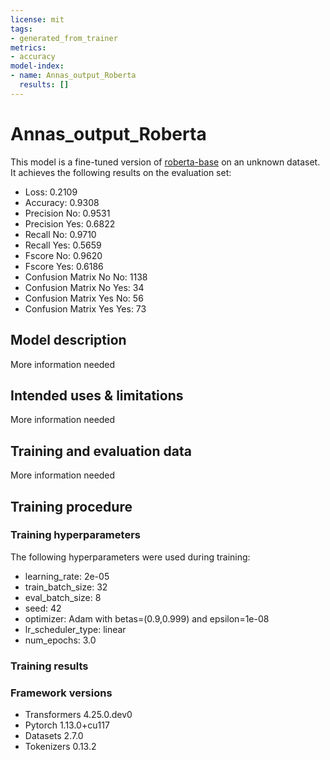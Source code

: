 ```yaml
---
license: mit
tags:
- generated_from_trainer
metrics:
- accuracy
model-index:
- name: Annas_output_Roberta
  results: []
---
```


<!-- This model card has been generated automatically according to the information the Trainer had access to. You
should probably proofread and complete it, then remove this comment. -->

# Annas_output_Roberta

This model is a fine-tuned version of [roberta-base](https://huggingface.co/roberta-base) on an unknown dataset.
It achieves the following results on the evaluation set:
- Loss: 0.2109
- Accuracy: 0.9308
- Precision No: 0.9531
- Precision Yes: 0.6822
- Recall No: 0.9710
- Recall Yes: 0.5659
- Fscore No: 0.9620
- Fscore Yes: 0.6186
- Confusion Matrix No No: 1138
- Confusion Matrix No Yes: 34
- Confusion Matrix Yes No: 56
- Confusion Matrix Yes Yes: 73

## Model description

More information needed

## Intended uses & limitations

More information needed

## Training and evaluation data

More information needed

## Training procedure

### Training hyperparameters

The following hyperparameters were used during training:
- learning_rate: 2e-05
- train_batch_size: 32
- eval_batch_size: 8
- seed: 42
- optimizer: Adam with betas=(0.9,0.999) and epsilon=1e-08
- lr_scheduler_type: linear
- num_epochs: 3.0

### Training results



### Framework versions

- Transformers 4.25.0.dev0
- Pytorch 1.13.0+cu117
- Datasets 2.7.0
- Tokenizers 0.13.2
